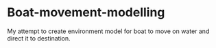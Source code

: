 # Boat-movement-modelling
My attempt to create environment model for boat to move on water and direct it to destination.
